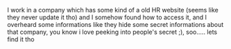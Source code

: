 I work in a company which has some kind of a old HR website (seems like they never update it tho) and I somehow found how to access it, and I overheard some informations like they hide some secret informations about that company, you know i love peeking into people's secret ;), soo..... lets find it tho
